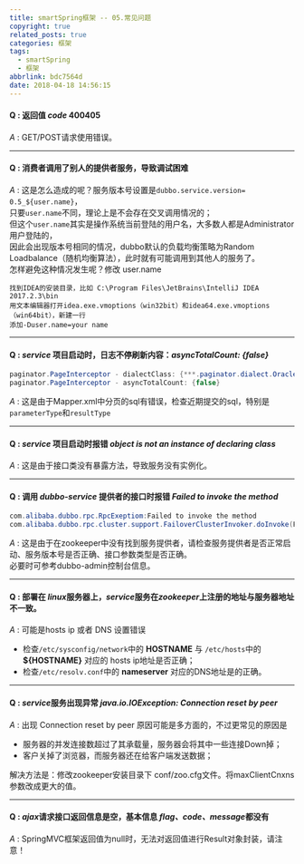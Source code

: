 ```yaml
---
title: smartSpring框架 -- 05.常见问题
copyright: true
related_posts: true
categories: 框架
tags:
  - smartSpring
  - 框架
abbrlink: bdc7564d
date: 2018-04-18 14:56:15
---
```

#### Q : 返回值 *code* 400405
*A* : GET/POST请求使用错误。 

---
#### Q : 消费者调用了别人的提供者服务，导致调试困难
*A* : 这是怎么造成的呢？<!-- more -->服务版本号设置是`dubbo.service.version= 0.5_${user.name}`，<br>只要`user.name`不同，理论上是不会存在交叉调用情况的；<br> 但这个`user.name`其实是操作系统当前登陆的用户名，大多数人都是Administrator用户登陆的，<br> 因此会出现版本号相同的情况，dubbo默认的负载均衡策略为Random Loadbalance（随机均衡算法），此时就有可能调用到其他人的服务了。<br>怎样避免这种情况发生呢？修改 user.name

``` text
找到IDEA的安装目录，比如 C:\Program Files\JetBrains\IntelliJ IDEA 2017.2.3\bin 
用文本编辑器打开idea.exe.vmoptions（win32bit）和idea64.exe.vmoptions（win64bit），新建一行
添加-Duser.name=your name
```

---
#### Q : *service* 项目启动时，日志不停刷新内容：*asyncTotalCount: {false}*

``` java
paginator.PageInterceptor - dialectClass: {***.paginator.dialect.OracleDialect} 
paginator.PageInterceptor - asyncTotalCount: {false}  
```

*A* : 这是由于Mapper.xml中分页的sql有错误，检查近期提交的sql，特别是`parameterType`和`resultType`
         
---
#### Q : *service* 项目启动时报错 *object is not an instance of declaring class*
*A* : 这是由于接口类没有暴露方法，导致服务没有实例化。
   
---
#### Q : 调用 *dubbo-service* 提供者的接口时报错 *Failed to invoke the method*

``` java
com.alibaba.dubbo.rpc.RpcExeptiom:Failed to invoke the method
com.alibaba.dubbo.rpc.cluster.support.FailoverClusterInvoker.doInvoke(FailoverClusterInvoker.java:101)
```
    
*A* : 这是由于在zookeeper中没有找到服务提供者，请检查服务提供者是否正常启动、服务版本号是否正确、接口参数类型是否正确。<br> 必要时可参考dubbo-admin控制台信息。
        
---
#### Q : 部署在 *linux*服务器上，*service*服务在*zookeeper*上注册的地址与服务器地址不一致。
*A* : 可能是hosts ip 或者 DNS 设置错误

* 检查`/etc/sysconfig/network`中的 **HOSTNAME** 与 `/etc/hosts`中的 **${HOSTNAME}** 对应的 hosts ip地址是否正确；
* 检查`/etc/resolv.conf`中的 **nameserver** 对应的DNS地址是的正确。
     
---
#### Q : *service*服务出现异常 *java.io.IOException: Connection reset by peer*
*A* : 出现 Connection reset by peer 原因可能是多方面的，不过更常见的原因是

* 服务器的并发连接数超过了其承载量，服务器会将其中一些连接Down掉；
* 客户关掉了浏览器，而服务器还在给客户端发送数据；

解决方法是：修改zookeeper安装目录下 conf/zoo.cfg文件。将maxClientCnxns参数改成更大的值。
        
---
#### Q : *ajax*请求接口返回信息是空，基本信息 *flag、code、message*都没有
*A* : SpringMVC框架返回值为null时，无法对返回值进行Result对象封装，请注意！


